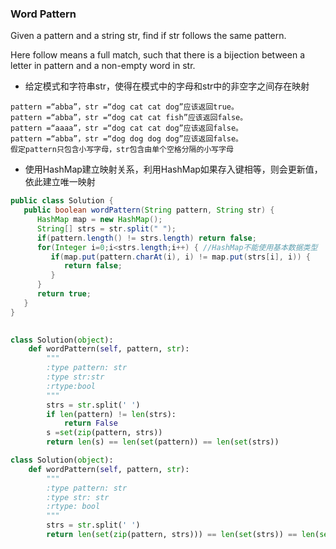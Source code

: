 ### Word Pattern
Given a pattern and a string str, find if str follows the same pattern.

Here follow means a full match, such that there is a bijection between a letter in pattern and a non-empty word in str.

* 给定模式和字符串str，使得在模式中的字母和str中的非空字之间存在映射

``` 
pattern =“abba”，str =“dog cat cat dog”应该返回true。
pattern =“abba”，str =“dog cat cat fish”应该返回false。
pattern =“aaaa”，str =“dog cat cat dog”应该返回false。
pattern =“abba”，str =“dog dog dog dog”应该返回false。
假定pattern只包含小写字母，str包含由单个空格分隔的小写字母
```
* 使用HashMap建立映射关系，利用HashMap如果存入键相等，则会更新值，依此建立唯一映射
``` java
public class Solution {
   public boolean wordPattern(String pattern, String str) {
      HashMap map = new HashMap();
      String[] strs = str.split(" ");
      if(pattern.length() != strs.length) return false;
      for(Integer i=0;i<strs.length;i++) { //HashMap不能使用基本数据类型
         if(map.put(pattern.charAt(i), i) != map.put(strs[i], i)) {
            return false; 
         }
      }
      return true;
   }
}
          
```

``` python
class Solution(object):
    def wordPattern(self, pattern, str):
        """
        :type pattern: str
        :type str:str
        :rtype:bool
        """
        strs = str.split(' ')
        if len(pattern) != len(strs):
            return False
        s =set(zip(pattern, strs))
        return len(s) == len(set(pattern)) == len(set(strs))
```
``` python
class Solution(object):
    def wordPattern(self, pattern, str):
        """
        :type pattern: str
        :type str: str
        :rtype: bool
        """
        strs = str.split(' ')
        return len(set(zip(pattern, strs))) == len(set(strs)) == len(set(pattern)) and len(pattern) == len(strs)
```
